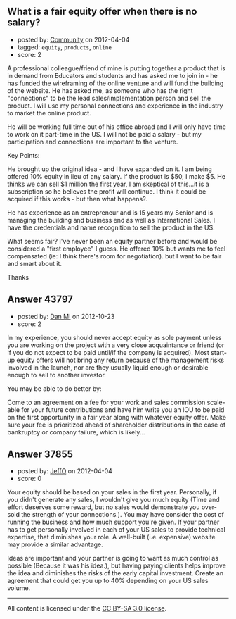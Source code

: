 ## What is a fair equity offer when there is no salary?

- posted by: [Community](https://stackexchange.com/users/-1/-1-community) on 2012-04-04
- tagged: `equity`, `products`, `online`
- score: 2

A professional colleague/friend of mine is putting together a product that is in demand from Educators and students and has asked me to join in - he has funded the wireframing of the online venture and will fund the building of the website. He has asked me, as someone who has the right "connections" to be the lead sales/implementation person and sell the product. I will use my personal connections and experience in the industry to market the online product.

He will be working full time out of his office abroad and I will only have time to work on it part-time in the US. I will not be paid a salary - but my participation and connections are important to the venture.

Key Points:

He brought up the original idea - and I have expanded on it. I am being offered 10% equity in lieu of any salary. If the product is $50, I make $5. He thinks we can sell $1 million the first year, I am skeptical of this...it is a subscription so he believes the profit will continue. I think it could be acquired if this works - but then what happens?. 

He has experience as an entrepreneur and is 15 years my Senior and is managing the building and business end as well as International Sales. I have the credentials and name recognition to sell the product in the US.

What seems fair? I've never been an equity partner before and would be considered a "first employee" I guess. He offered 10% but wants me to feel compensated (ie: I think there's room for negotiation). but I want to be fair and smart about it.

Thanks


## Answer 43797

- posted by: [Dan MI](https://stackexchange.com/users/-1/21285-dan-mi) on 2012-10-23
- score: 2

In my experience, you should never accept equity as sole payment unless you are working on the project with a very close acquaintance or friend (or if you do not expect to be paid until/if the company is acquired).  Most start-up equity offers will not bring any return because of the management risks involved in the launch, nor are they usually liquid enough or desirable enough to sell to another investor.  

You may be able to do better by:

Come to an agreement on a fee for your work and sales commission scale-able for your future contributions and have him write you an IOU to be paid on the first opportunity in a fair year along with whatever equity offer.  Make sure your fee is prioritized ahead of shareholder distributions in the case of bankruptcy or company failure, which is likely...


## Answer 37855

- posted by: [JeffO](https://stackexchange.com/users/-1/1796-jeffo) on 2012-04-04
- score: 0

Your equity should be based on your sales in the first year. Personally, if you didn't generate any sales, I wouldn't give you much equity (Time and effort deserves some reward, but no sales would demonstrate you over-sold the strength of your connections.). You may have consider the cost of running the business and how much support you're given. If your partner has to get personally involved in each of your US sales to provide technical expertise, that diminishes your role. A well-built (i.e. expensive) website may provide a similar advantage.

Ideas are important and your partner is going to want as much control as possible (Because it was his idea.), but having paying clients helps improve the idea and diminishes the risks of the early capital investment. Create an agreement that could get you up to 40% depending on your US sales volume. 



---

All content is licensed under the [CC BY-SA 3.0 license](https://creativecommons.org/licenses/by-sa/3.0/).
